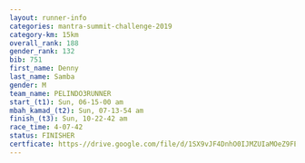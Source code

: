 ```yaml
---
layout: runner-info 
categories: mantra-summit-challenge-2019 
category-km: 15km 
overall_rank: 188
gender_rank: 132
bib: 751
first_name: Denny
last_name: Samba
gender: M
team_name: PELINDO3RUNNER
start_(t1): Sun, 06-15-00 am
mbah_kamad_(t2): Sun, 07-13-54 am
finish_(t3): Sun, 10-22-42 am
race_time: 4-07-42
status: FINISHER
certficate: https-//drive.google.com/file/d/1SX9vJF4DnhO0IJMZUIaMOeZ9FEuwLl01/view?usp=sharing
---
```

